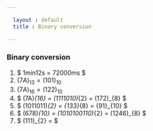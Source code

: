 ```yaml
---

  layout : default
  title : Binary conversion

---
```



### Binary conversion
1. $ 1min12s = 72000ms  $
2. $(7A)_{13}=(101)_{10}$
3. $(7A)_{16}=(122)_{10}$
4. $ (7A)_{16} = (1111010)_{2} = (172)_{8} $
5. $ (1011011)_{2} = {133}_{8} = {91}_{10} $
6. $ (678)_{10} = (1010100110)_{2} = (1246)_{8} $
7. $ (111)_{2} =  $
